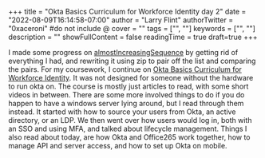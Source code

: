 +++
title = "Okta Basics Curriculum for Workforce Identity day 2"
date = "2022-08-09T16:14:58-07:00"
author = "Larry Flint"
authorTwitter = "0xaceroni" #do not include @
cover = ""
tags = ["", ""]
keywords = ["", ""]
description = ""
showFullContent = false
readingTime = true
draft=true
+++

I made some progress on [almostIncreasingSequence](https://app.codesignal.com/arcade/intro/level-2/2mxbGwLzvkTCKAJMG) by getting rid of everything I had, and rewriting it using zip to pair off the list and comparing the pairs. For my coursework, I continue on [Okta Basics Curriculum for Workforce Identity](https://www.okta.com/training/okta-basics-curriculum-for-workforce-identity). It was not designed for someone without the hardware to run okta on. The course is mostly just articles to read, with some short videos in between. There are some more involved things to do if you do happen to have a windows server lying around, but I read through them instead. It started with how to source your users from Okta, an active directory, or an LDP. We then went over how users would log in, both with an SSO and using MFA, and talked about lifecycle management. Things I also read about today, are how Okta and Office265 work together, how to manage API and server access, and how to set up Okta on mobile.

